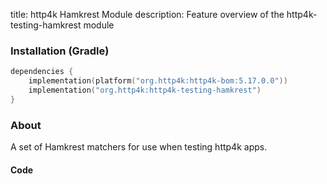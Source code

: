 title: http4k Hamkrest Module
description: Feature overview of the http4k-testing-hamkrest module

### Installation (Gradle)

```kotlin
dependencies {
    implementation(platform("org.http4k:http4k-bom:5.17.0.0"))
    implementation("org.http4k:http4k-testing-hamkrest")
}
```

### About

A set of Hamkrest matchers for use when testing http4k apps.

#### Code [<img class="octocat"/>](https://github.com/http4k/http4k/blob/master/src/docs/guide/reference/hamkrest/example.kt)

<script src="https://gist-it.appspot.com/https://github.com/http4k/http4k/blob/master/src/docs/guide/reference/hamkrest/example.kt"></script>

[http4k]: https://http4k.org
